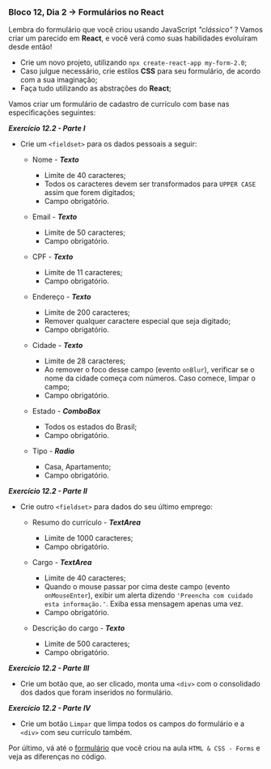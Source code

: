 ### Bloco 12, Dia 2 -> Formulários no React

Lembra do formulário que você criou usando JavaScript _"clássico"_ ? Vamos criar um parecido em **React**, e você verá como suas habilidades evoluíram desde então!

 - Crie um novo projeto, utilizando `npx create-react-app my-form-2.0`;
 - Caso julgue necessário, crie estilos **CSS** para seu formulário, de acordo com a sua imaginação;
 - Faça tudo utilizando as abstrações do **React**;
 
Vamos criar um formulário de cadastro de currículo com base nas especificações seguintes:

_**Exercício 12.2 - Parte I**_

 - Crie um `<fieldset>` para os dados pessoais a seguir:
     - Nome - **_Texto_**
         - Limite de 40 caracteres;
         - Todos os caracteres devem ser transformados para `UPPER CASE` assim que forem digitados;
         - Campo obrigatório.

     - Email - **_Texto_**
         - Limite de 50 caracteres;
         - Campo obrigatório.

     - CPF - **_Texto_**
         - Limite de 11 caracteres;
         - Campo obrigatório.

     - Endereço - **_Texto_**
         - Limite de 200 caracteres;
         - Remover qualquer caractere especial que seja digitado;
         - Campo obrigatório.

     - Cidade - **_Texto_**
         - Limite de 28 caracteres;
         - Ao remover o foco desse campo (evento `onBlur`), verificar se o nome da cidade começa com números. Caso comece, limpar o campo;
         - Campo obrigatório.

     - Estado - **_ComboBox_**
         - Todos os estados do Brasil;
         - Campo obrigatório.

     - Tipo - **_Radio_**
         - Casa, Apartamento;
         - Campo obrigatório.


_**Exercício 12.2 - Parte II**_

 - Crie outro `<fieldset>` para dados do seu último emprego:
     - Resumo do currículo - **_TextArea_**
         - Limite de 1000 caracteres;
         - Campo obrigatório.

     - Cargo - **_TextArea_**
         - Limite de 40 caracteres;
         - Quando o mouse passar por cima deste campo (evento `onMouseEnter`), exibir um alerta dizendo `'Preencha com cuidado esta informação.'`. Exiba essa mensagem apenas uma vez.
         - Campo obrigatório.

     - Descrição do cargo - **_Texto_**
         - Limite de 500 caracteres;
         - Campo obrigatório.


_**Exercício 12.2 - Parte III**_

 - Crie um botão que, ao ser clicado, monta uma `<div>` com o consolidado dos dados que foram inseridos no formulário.


_**Exercício 12.2 - Parte IV**_

 - Crie um botão `Limpar` que limpa todos os campos do formulário e a `<div>` com seu currículo também.


Por último, vá até o [formulário][link] que você criou na aula `HTML & CSS - Forms` e veja as diferenças no código.

[link]: https://github.com/GGaldino95/trybe-course/tree/main/exercises/bloco_6/dia_1
